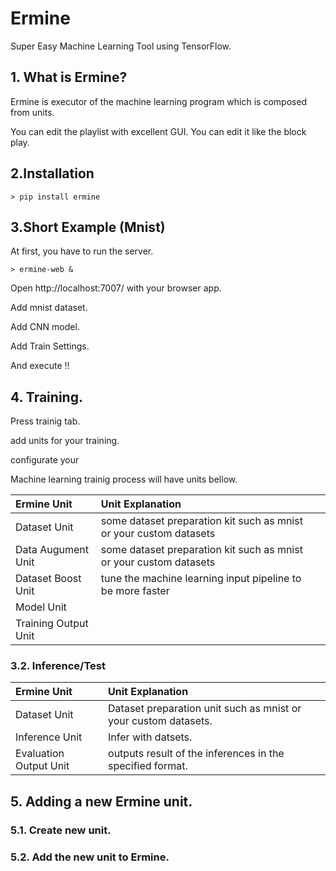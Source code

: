 # Ermine

Super Easy Machine Learning Tool using TensorFlow.

## 1. What is Ermine?

Ermine is executor of the machine learning program which is composed from units.

You can edit the playlist with excellent GUI. You can edit it like the block play.

## 2.Installation

```
> pip install ermine

```

## 3.Short Example (Mnist)

At first, you have to run the server.

```
> ermine-web &

```

Open http://localhost:7007/  with your browser app.


Add mnist dataset.



Add CNN model.



Add Train Settings.



And execute !!




## 4. Training.

Press trainig tab.


add units for your training.

configurate your 

Machine learning trainig process will have units bellow.

|Ermine Unit|Unit Explanation| |
|:--|:--|:--|
|Dataset Unit|some dataset preparation kit such as mnist or your custom datasets| |
|Data Augument Unit|some dataset preparation kit such as mnist or your custom datasets| |
|Dataset Boost Unit|tune the machine learning input pipeline to be more faster| |
|Model Unit| | |
|Training Output Unit| | |

### 3.2. Inference/Test

|Ermine Unit|Unit Explanation| |
|:--|:--|:--|
|Dataset Unit|Dataset preparation unit such as mnist or your custom datasets.| |
|Inference Unit|Infer with datsets.| |
|Evaluation Output Unit|outputs result of the inferences in the specified format.|


## 5. Adding a new Ermine unit.

### 5.1. Create new unit.

### 5.2. Add the new unit to Ermine.

